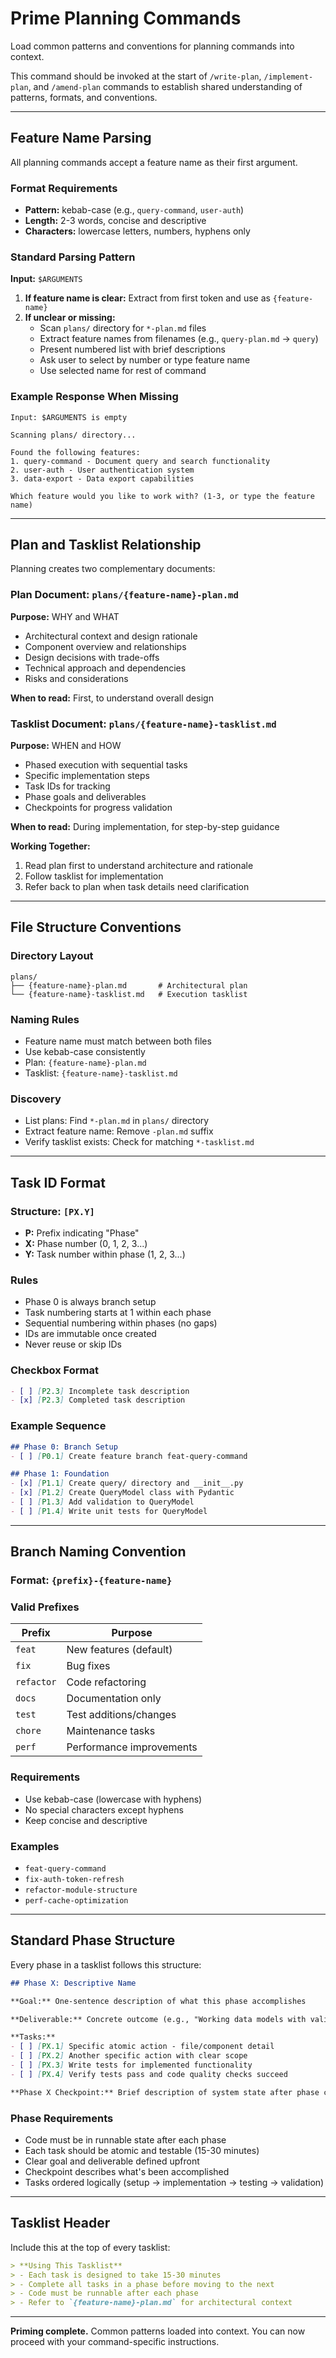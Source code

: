 # Prime Planning Commands

Load common patterns and conventions for planning commands into context.

This command should be invoked at the start of `/write-plan`, `/implement-plan`, and `/amend-plan` commands to establish shared understanding of patterns, formats, and conventions.

---

## Feature Name Parsing

All planning commands accept a feature name as their first argument.

### Format Requirements
- **Pattern:** kebab-case (e.g., `query-command`, `user-auth`)
- **Length:** 2-3 words, concise and descriptive
- **Characters:** lowercase letters, numbers, hyphens only

### Standard Parsing Pattern

**Input:** `$ARGUMENTS`

1. **If feature name is clear:** Extract from first token and use as `{feature-name}`
2. **If unclear or missing:**
   - Scan `plans/` directory for `*-plan.md` files
   - Extract feature names from filenames (e.g., `query-plan.md` → `query`)
   - Present numbered list with brief descriptions
   - Ask user to select by number or type feature name
   - Use selected name for rest of command

### Example Response When Missing

```
Input: $ARGUMENTS is empty

Scanning plans/ directory...

Found the following features:
1. query-command - Document query and search functionality
2. user-auth - User authentication system
3. data-export - Data export capabilities

Which feature would you like to work with? (1-3, or type the feature name)
```

---

## Plan and Tasklist Relationship

Planning creates two complementary documents:

### Plan Document: `plans/{feature-name}-plan.md`
**Purpose:** WHY and WHAT
- Architectural context and design rationale
- Component overview and relationships
- Design decisions with trade-offs
- Technical approach and dependencies
- Risks and considerations

**When to read:** First, to understand overall design

### Tasklist Document: `plans/{feature-name}-tasklist.md`
**Purpose:** WHEN and HOW
- Phased execution with sequential tasks
- Specific implementation steps
- Task IDs for tracking
- Phase goals and deliverables
- Checkpoints for progress validation

**When to read:** During implementation, for step-by-step guidance

**Working Together:**
1. Read plan first to understand architecture and rationale
2. Follow tasklist for implementation
3. Refer back to plan when task details need clarification

---

## File Structure Conventions

### Directory Layout
```
plans/
├── {feature-name}-plan.md       # Architectural plan
└── {feature-name}-tasklist.md   # Execution tasklist
```

### Naming Rules
- Feature name must match between both files
- Use kebab-case consistently
- Plan: `{feature-name}-plan.md`
- Tasklist: `{feature-name}-tasklist.md`

### Discovery
- List plans: Find `*-plan.md` in `plans/` directory
- Extract feature name: Remove `-plan.md` suffix
- Verify tasklist exists: Check for matching `*-tasklist.md`

---

## Task ID Format

### Structure: `[PX.Y]`
- **P:** Prefix indicating "Phase"
- **X:** Phase number (0, 1, 2, 3...)
- **Y:** Task number within phase (1, 2, 3...)

### Rules
- Phase 0 is always branch setup
- Task numbering starts at 1 within each phase
- Sequential numbering within phases (no gaps)
- IDs are immutable once created
- Never reuse or skip IDs

### Checkbox Format
```markdown
- [ ] [P2.3] Incomplete task description
- [x] [P2.3] Completed task description
```

### Example Sequence
```markdown
## Phase 0: Branch Setup
- [ ] [P0.1] Create feature branch feat-query-command

## Phase 1: Foundation
- [x] [P1.1] Create query/ directory and __init__.py
- [x] [P1.2] Create QueryModel class with Pydantic
- [ ] [P1.3] Add validation to QueryModel
- [ ] [P1.4] Write unit tests for QueryModel
```

---

## Branch Naming Convention

### Format: `{prefix}-{feature-name}`

### Valid Prefixes
| Prefix | Purpose |
|--------|---------|
| `feat` | New features (default) |
| `fix` | Bug fixes |
| `refactor` | Code refactoring |
| `docs` | Documentation only |
| `test` | Test additions/changes |
| `chore` | Maintenance tasks |
| `perf` | Performance improvements |

### Requirements
- Use kebab-case (lowercase with hyphens)
- No special characters except hyphens
- Keep concise and descriptive

### Examples
- `feat-query-command`
- `fix-auth-token-refresh`
- `refactor-module-structure`
- `perf-cache-optimization`

---

## Standard Phase Structure

Every phase in a tasklist follows this structure:

```markdown
## Phase X: Descriptive Name

**Goal:** One-sentence description of what this phase accomplishes

**Deliverable:** Concrete outcome (e.g., "Working data models with validation passing tests")

**Tasks:**
- [ ] [PX.1] Specific atomic action - file/component detail
- [ ] [PX.2] Another specific action with clear scope
- [ ] [PX.3] Write tests for implemented functionality
- [ ] [PX.4] Verify tests pass and code quality checks succeed

**Phase X Checkpoint:** Brief description of system state after phase completion
```

### Phase Requirements
- Code must be in runnable state after each phase
- Each task should be atomic and testable (15-30 minutes)
- Clear goal and deliverable defined upfront
- Checkpoint describes what's been accomplished
- Tasks ordered logically (setup → implementation → testing → validation)

---

## Tasklist Header

Include this at the top of every tasklist:

```markdown
> **Using This Tasklist**
> - Each task is designed to take 15-30 minutes
> - Complete all tasks in a phase before moving to the next
> - Code must be runnable after each phase
> - Refer to `{feature-name}-plan.md` for architectural context
```

---

**Priming complete.** Common patterns loaded into context. You can now proceed with your command-specific instructions.
